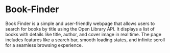 # Book-Finder
Book Finder is a simple and user-friendly webpage that allows users to search for books by title using the Open Library API. It displays a list of books with details like title, author, and cover image in real time. The page includes features like a search bar, smooth loading states, and infinite scroll for a seamless browsing experience.
